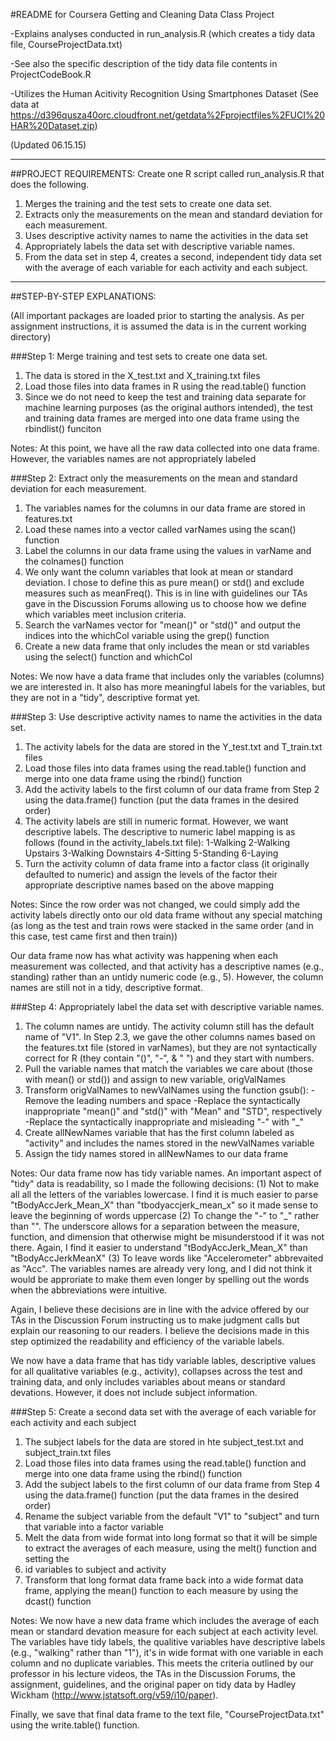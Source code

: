 #README for Coursera Getting and Cleaning Data Class Project

-Explains analyses conducted in run_analysis.R (which creates a tidy data file, CourseProjectData.txt)

-See also the specific description of the tidy data file contents in ProjectCodeBook.R

-Utilizes the Human Acitivity Recognition Using Smartphones Dataset (See data at https://d396qusza40orc.cloudfront.net/getdata%2Fprojectfiles%2FUCI%20HAR%20Dataset.zip)


(Updated 06.15.15)

--------------------------------------------------------------------------------------------------------------------------------------------------------

##PROJECT REQUIREMENTS:
Create one R script called run_analysis.R that does the following.

1. Merges the training and the test sets to create one data set.
2. Extracts only the measurements on the mean and standard deviation for each measurement. 
3. Uses descriptive activity names to name the activities in the data set
4. Appropriately labels the data set with descriptive variable names. 
5. From the data set in step 4, creates a second, independent tidy data set with the average of each variable for each activity and each subject.

---------------------------------------------------------------------------------------------------------------------------------------------------------

##STEP-BY-STEP EXPLANATIONS:

(All important packages are loaded prior to starting the analysis. As per assignment instructions, it is assumed the data is in the current working directory)

###Step 1: Merge training and test sets to create one data set.
1. The data is stored in the X_test.txt and X_training.txt files
2. Load those files into data frames in R using the read.table() function
3. Since we do not need to keep the test and training data separate for machine learning purposes (as the original authors intended), the test and training data frames are merged into one data frame using the rbindlist() funciton

Notes: At this point, we have all the raw data collected into one data frame. However, the variables names are not appropriately labeled

###Step 2: Extract only the measurements on the mean and standard deviation for each measurement.

1. The variables names for the columns in our data frame are stored in features.txt
2. Load these names into a vector called varNames using the scan() function 
3. Label the columns in our data frame using the values in varName and the colnames() function
4. We only want the column variables that look at mean or standard deviation. I chose to define this as pure mean() or std() and exclude measures such as meanFreq(). This is in line with guidelines our TAs gave in the Discussion Forums allowing us to choose how we define which variables meet inclusion criteria.
5. Search the varNames vector for "mean()" or "std()" and output the indices into the whichCol variable using the grep() function
6. Create a new data frame that only includes the mean or std variables using the select() function and whichCol
	
Notes: We now have a data frame that includes only the variables (columns) we are interested in. It also has more meaningful labels for the variables, but they are not in a "tidy", descriptive format yet.

###Step 3: Use descriptive activity names to name the activities in the data set.
1. The activity labels for the data are stored in the Y_test.txt and T_train.txt files
2. Load those files into data frames using the read.table() function and merge into one data frame using the rbind() function
3. Add the activity labels to the first column of our data frame from Step 2 using the data.frame() function (put the data frames in the desired order)
4. The activity labels are still in numeric format. However, we want descriptive labels. The descriptive to numeric label mapping is as follows (found 
	   in the activity_labels.txt file):
1-Walking
2-Walking Upstairs
3-Walking Downstairs
4-Sitting
5-Standing
6-Laying
5. Turn the activity column of data frame into a factor class (it originally defaulted to numeric) and assign the levels of the factor their appropriate descriptive names based on the above mapping

Notes: Since the row order was not changed, we could simply add the activity labels directly onto our old data frame without any special matching (as long as the test and train rows were stacked in the same order (and in this case, test came first and then train))

Our data frame now has what activity was happening when each measurement was collected, and that activity has a descriptive names (e.g., standing)
rather than an untidy numeric code (e.g., 5). However, the column names are still not in a tidy, descriptive format.

###Step 4: Appropriately label the data set with descriptive variable names.
1. The column names are untidy. The activity column still has the default name of "V1". In Step 2.3, we gave the other columns names based on the
features.txt file (stored in varNames), but they are not syntactically correct for R (they contain "()", "-", & " ") and they start with numbers.
2. Pull the variable names that match the variables we care about (those with mean() or std()) and assign to new variable, origValNames
3. Transform origValNames to newValNames using the function gsub(): 
		-Remove the leading numbers and space
		-Replace the syntactically inappropriate "mean()" and "std()" with "Mean" and "STD", respectively
		-Replace the syntactically inappropriate and misleading "-" with "_"
4. Create allNewNames variable that has the first column labeled as "activity" and includes the names stored in the newValNames variable
5. Assign the tidy names stored in allNewNames to our data frame

Notes: Our data frame now has tidy variable names. An important aspect of "tidy" data is readability, so I made the following decisions: 
(1) Not to make all
all the letters of the variables lowercase. I find it is much easier to parse "tBodyAccJerk_Mean_X" than "tbodyaccjerk_mean_x" so it made sense to
leave the beginning of words uppercase
(2) To change the "-" to "_" rather than "". The underscore allows for a separation between the  measure, 
function, and dimension that otherwise might be misunderstood if it was not there. Again, I find it easier to understand "tBodyAccJerk_Mean_X" than 
"tBodyAccJerkMeanX"
(3) To leave words like "Accelerometer" abbrevaited as "Acc". The variables names are already very long, and I did not think
it would be approriate to make them even longer by spelling out the words when the abbreviations were intuitive.

Again, I believe these decisions are in line with the advice offered by our TAs in the Discussion Forum instructing us to make judgment calls
but explain our reasoning to our readers. I believe the decisions made in this step optimized the readability and efficiency of the variable labels.

We now have a data frame that has tidy variable lables, descriptive values for all qualitative variables (e.g., activity), collapses across the test
and training data, and only includes variables about means or standard devations. However, it does not include subject information.

###Step 5: Create a second data set with the average of each variable for each activity and each subject
1. The subject labels for the data are stored in hte subject_test.txt and subject_train.txt files
2. Load those files into data frames using the read.table() function and merge into one data frame using the rbind() function
3. Add the subject labels to the first column of our data frame from Step 4 using the data.frame() function (put the data frames in the desired order)
4. Rename the subject variable from the default "V1" to "subject" and turn that variable into a factor variable
5. Melt the data from wide format into long format so that it will be simple to extract the averages of each measure, using the melt() function and setting the 
6. id variables to subject and activity
6. Transform that long format data frame back into a wide format data frame, applying the mean() function to each measure by using the dcast() function

Notes: We now have a new data frame which includes the average of each mean or standard devation measure for each subject at each activity level. The variables have tidy labels, the qualitive variables have descriptive labels (e.g., "walking" rather than "1"), it's in wide format with one variable in each column
and no duplicate variables. This meets the criteria outlined by our professor in his lecture videos, the TAs in the Discussion Forums, the assignment, 
guidelines, and the original paper on tidy data by Hadley Wickham (http://www.jstatsoft.org/v59/i10/paper).

Finally, we save that final data frame to the text file, "CourseProjectData.txt" using the write.table() function.
